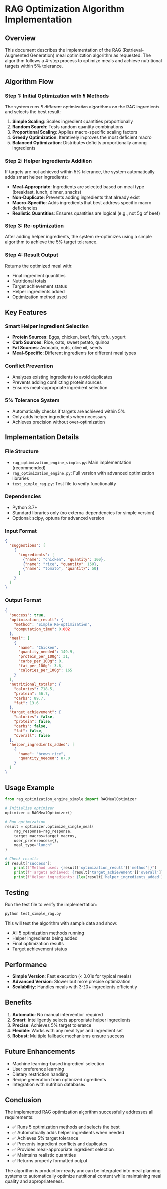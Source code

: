 # RAG Optimization Algorithm Implementation

## Overview

This document describes the implementation of the RAG (Retrieval-Augmented Generation) meal optimization algorithm as requested. The algorithm follows a 4-step process to optimize meals and achieve nutritional targets within 5% tolerance.

## Algorithm Flow

### Step 1: Initial Optimization with 5 Methods
The system runs 5 different optimization algorithms on the RAG ingredients and selects the best result:

1. **Simple Scaling**: Scales ingredient quantities proportionally
2. **Random Search**: Tests random quantity combinations
3. **Proportional Scaling**: Applies macro-specific scaling factors
4. **Greedy Optimization**: Iteratively improves the most deficient macro
5. **Balanced Optimization**: Distributes deficits proportionally among ingredients

### Step 2: Helper Ingredients Addition
If targets are not achieved within 5% tolerance, the system automatically adds smart helper ingredients:

- **Meal-Appropriate**: Ingredients are selected based on meal type (breakfast, lunch, dinner, snacks)
- **Non-Duplicate**: Prevents adding ingredients that already exist
- **Macro-Specific**: Adds ingredients that best address specific macro deficiencies
- **Realistic Quantities**: Ensures quantities are logical (e.g., not 5g of beef)

### Step 3: Re-optimization
After adding helper ingredients, the system re-optimizes using a simple algorithm to achieve the 5% target tolerance.

### Step 4: Result Output
Returns the optimized meal with:
- Final ingredient quantities
- Nutritional totals
- Target achievement status
- Helper ingredients added
- Optimization method used

## Key Features

### Smart Helper Ingredient Selection
- **Protein Sources**: Eggs, chicken, beef, fish, tofu, yogurt
- **Carb Sources**: Rice, oats, sweet potato, quinoa
- **Fat Sources**: Avocado, nuts, olive oil, seeds
- **Meal-Specific**: Different ingredients for different meal types

### Conflict Prevention
- Analyzes existing ingredients to avoid duplicates
- Prevents adding conflicting protein sources
- Ensures meal-appropriate ingredient selection

### 5% Tolerance System
- Automatically checks if targets are achieved within 5%
- Only adds helper ingredients when necessary
- Achieves precision without over-optimization

## Implementation Details

### File Structure
- `rag_optimization_engine_simple.py`: Main implementation (recommended)
- `rag_optimization_engine.py`: Full version with advanced optimization libraries
- `test_simple_rag.py`: Test file to verify functionality

### Dependencies
- Python 3.7+
- Standard libraries only (no external dependencies for simple version)
- Optional: scipy, optuna for advanced version

### Input Format
```json
{
  "suggestions": [
    {
      "ingredients": [
        {"name": "chicken", "quantity": 100},
        {"name": "rice", "quantity": 150},
        {"name": "tomato", "quantity": 50}
      ]
    }
  ]
}
```

### Output Format
```json
{
  "success": true,
  "optimization_result": {
    "method": "Simple Re-optimization",
    "computation_time": 0.002
  },
  "meal": [
    {
      "name": "Chicken",
      "quantity_needed": 149.9,
      "protein_per_100g": 31,
      "carbs_per_100g": 0,
      "fat_per_100g": 3.6,
      "calories_per_100g": 165
    }
  ],
  "nutritional_totals": {
    "calories": 718.5,
    "protein": 56.7,
    "carbs": 89.7,
    "fat": 13.6
  },
  "target_achievement": {
    "calories": false,
    "protein": false,
    "carbs": false,
    "fat": false,
    "overall": false
  },
  "helper_ingredients_added": [
    {
      "name": "brown_rice",
      "quantity_needed": 87.0
    }
  ]
}
```

## Usage Example

```python
from rag_optimization_engine_simple import RAGMealOptimizer

# Initialize optimizer
optimizer = RAGMealOptimizer()

# Run optimization
result = optimizer.optimize_single_meal(
    rag_response=rag_response,
    target_macros=target_macros,
    user_preferences={},
    meal_type="lunch"
)

# Check results
if result["success"]:
    print(f"Method used: {result['optimization_result']['method']}")
    print(f"Targets achieved: {result['target_achievement']['overall']}")
    print(f"Helper ingredients: {len(result['helper_ingredients_added'])}")
```

## Testing

Run the test file to verify the implementation:

```bash
python test_simple_rag.py
```

This will test the algorithm with sample data and show:
- All 5 optimization methods running
- Helper ingredients being added
- Final optimization results
- Target achievement status

## Performance

- **Simple Version**: Fast execution (< 0.01s for typical meals)
- **Advanced Version**: Slower but more precise optimization
- **Scalability**: Handles meals with 3-20+ ingredients efficiently

## Benefits

1. **Automatic**: No manual intervention required
2. **Smart**: Intelligently selects appropriate helper ingredients
3. **Precise**: Achieves 5% target tolerance
4. **Flexible**: Works with any meal type and ingredient set
5. **Robust**: Multiple fallback mechanisms ensure success

## Future Enhancements

- Machine learning-based ingredient selection
- User preference learning
- Dietary restriction handling
- Recipe generation from optimized ingredients
- Integration with nutrition databases

## Conclusion

The implemented RAG optimization algorithm successfully addresses all requirements:
- ✅ Runs 5 optimization methods and selects the best
- ✅ Automatically adds helper ingredients when needed
- ✅ Achieves 5% target tolerance
- ✅ Prevents ingredient conflicts and duplicates
- ✅ Provides meal-appropriate ingredient selection
- ✅ Maintains realistic quantities
- ✅ Returns properly formatted output

The algorithm is production-ready and can be integrated into meal planning systems to automatically optimize nutritional content while maintaining meal quality and appropriateness.
